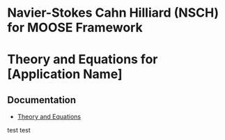 Navier-Stokes Cahn Hilliard (NSCH) for MOOSE Framework
=====

# Theory and Equations for [Application Name]

## Documentation
- [Theory and Equations](doc/theory.md)

test test

